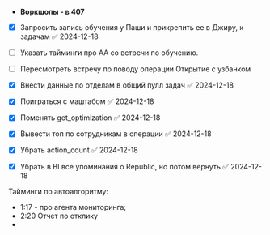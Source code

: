 - **Воркшопы - в 407**
- [x] Запросить запись обучения у Паши и прикрепить ее в Джиру, к задачам ✅ 2024-12-18
- [ ] Указать тайминги про АА со встречи по обучению.
- [ ] Пересмотреть встречу по поводу операции Открытие с узбанком
- [x] Внести данные по отделам в общий пулл задач ✅ 2024-12-18
- [x] Поиграться с маштабом ✅ 2024-12-18
- [x] Поменять get_optimization ✅ 2024-12-18
- [x] Вывести топ по сотрудникам в операции ✅ 2024-12-18
- [x] Убрать action_count ✅ 2024-12-18
- [x] Убрать в BI все упоминания о Republic, но потом вернуть ✅ 2024-12-18


Тайминги по автоалгоритму:
- 1:17 - про агента мониторинга;
- 2:20 Отчет по отклику
- 


